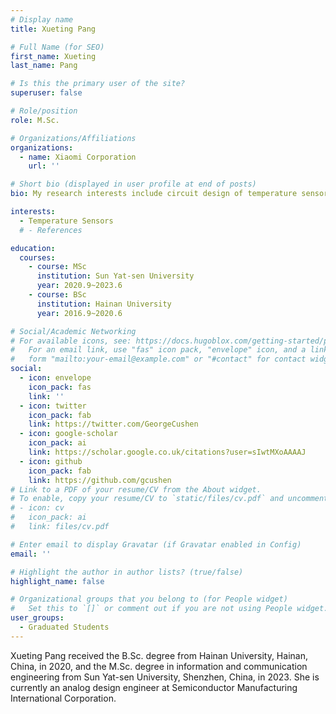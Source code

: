 ```yaml
---
# Display name
title: Xueting Pang

# Full Name (for SEO)
first_name: Xueting
last_name: Pang

# Is this the primary user of the site?
superuser: false

# Role/position
role: M.Sc.

# Organizations/Affiliations
organizations:
  - name: Xiaomi Corporation
    url: ''

# Short bio (displayed in user profile at end of posts)
bio: My research interests include circuit design of temperature sensors.

interests:
  - Temperature Sensors
  # - References

education:
  courses:
    - course: MSc
      institution: Sun Yat-sen University
      year: 2020.9~2023.6
    - course: BSc
      institution: Hainan University
      year: 2016.9~2020.6

# Social/Academic Networking
# For available icons, see: https://docs.hugoblox.com/getting-started/page-builder/#icons
#   For an email link, use "fas" icon pack, "envelope" icon, and a link in the
#   form "mailto:your-email@example.com" or "#contact" for contact widget.
social:
  - icon: envelope
    icon_pack: fas
    link: ''
  - icon: twitter
    icon_pack: fab
    link: https://twitter.com/GeorgeCushen
  - icon: google-scholar
    icon_pack: ai
    link: https://scholar.google.co.uk/citations?user=sIwtMXoAAAAJ
  - icon: github
    icon_pack: fab
    link: https://github.com/gcushen
# Link to a PDF of your resume/CV from the About widget.
# To enable, copy your resume/CV to `static/files/cv.pdf` and uncomment the lines below.
# - icon: cv
#   icon_pack: ai
#   link: files/cv.pdf

# Enter email to display Gravatar (if Gravatar enabled in Config)
email: ''

# Highlight the author in author lists? (true/false)
highlight_name: false

# Organizational groups that you belong to (for People widget)
#   Set this to `[]` or comment out if you are not using People widget.
user_groups:
  - Graduated Students
---
```


Xueting Pang received the B.Sc. degree from Hainan University, Hainan, China, in 2020, and the M.Sc. degree in information and communication engineering from Sun Yat-sen University, Shenzhen, China, in 2023. She is currently an analog design engineer at Semiconductor Manufacturing International Corporation.
